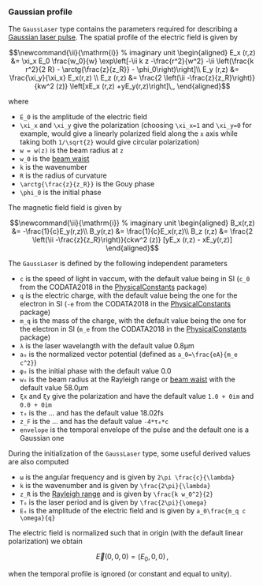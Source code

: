 ### Gaussian profile

The `GaussLaser` type contains the parameters required for describing a
[Gaussian laser pulse](https://en.wikipedia.org/wiki/Gaussian_beam). The spatial profile of the electric field is given by
```math
\newcommand{\ii}{\mathrm{i}}                % imaginary unit
\begin{aligned}
    E_x (r,z) &= \xi_x E_0 \frac{w_0}{w} \exp\left[-\ii k z -\frac{r^2}{w^2} -\ii \left(\frac{k r^2}{2 R} - \arctg{\frac{z}{z_R}} - \phi_0\right)\right]\\
    E_y (r,z) &= \frac{\xi_y}{\xi_x} E_x(r,z) \\
    E_z (r,z) &= \frac{2 \left(\ii -\frac{z}{z_R}\right)}{kw^2 (z)} \left[xE_x (r,z) +yE_y(r,z)\right]\,,
\end{aligned}
```
where
- ``E_0`` is the amplitude of the electric field
- ``\xi_x`` and ``\xi_y`` give the polarization (choosing ``\xi_x=1`` and ``\xi_y=0`` for example, would give a linearly polarized field along the ``x`` axis while taking both ``1/\sqrt{2}`` would give circular polarization)
- ``w = w(z)`` is the beam radius at ``z``
- ``w_0`` is the [beam waist](https://en.wikipedia.org/wiki/Gaussian_beam#Beam_waist)
- ``k`` is the wavenumber
- ``R`` is the radius of curvature
- ``\arctg{\frac{z}{z_R}}`` is the Gouy phase
- ``\phi_0`` is the initial phase

The magnetic field field is given by
```math
\newcommand{\ii}{\mathrm{i}}                % imaginary unit
\begin{aligned}
    B_x(r,z) &= -\frac{1}{c}E_y(r,z)\\
    B_y(r,z) &= \frac{1}{c}E_x(r,z)\\
    B_z (r,z) &= \frac{2 \left(\ii -\frac{z}{z_R}\right)}{ckw^2 (z)} [yE_x (r,z) - xE_y(r,z)]
\end{aligned}
```

The `GaussLaser` is defined by the following independent parameters
- `c` is the speed of light in vaccum, with the default value being in SI (`c_0` from the CODATA2018 in the [PhysicalConstants](https://github.com/JuliaPhysics/PhysicalConstants.jl) package)
- `q` is the electric charge, with the default value being the one for the electron in SI (`-e` from the CODATA2018 in the [PhysicalConstants](https://github.com/JuliaPhysics/PhysicalConstants.jl) package)
- `m_q` is the mass of the charge, with the default value being the one for the electron in SI (`m_e` from the CODATA2018 in the [PhysicalConstants](https://github.com/JuliaPhysics/PhysicalConstants.jl) package)
- `λ` is the laser wavelangth with the default value 0.8μm
- `a₀` is the normalized vector potential (defined as ``a_0=\frac{eA}{m_e c^2}``)
- `φ₀` is the initial phase with the default value 0.0
- `w₀` is the beam radius at the Rayleigh range or [beam waist](https://en.wikipedia.org/wiki/Gaussian_beam#Beam_waist) with the default value 58.0μm
- `ξx` and `ξy` give the polarization and have the default value `1.0 + 0im` and `0.0 + 0im`
- `τ₀` is the ... and has the default value 18.02fs
- `z_F` is the ... and has the default value `-4*τ₀*c`
- `envelope` is the temporal envelope of the pulse and the default one is a Gaussian one

During the initialization of the `GaussLaser` type, some useful derived values are
also computed
- `ω` is the angular frequency and is given by ``2\pi \frac{c}{\lambda}``
- `k` is the wavenumber and is given by ``\frac{2\pi}{\lambda}``
- `z_R` is the [Rayleigh range](https://en.wikipedia.org/wiki/Rayleigh_length) and is given by ``\frac{k w_0^2}{2}``
- `T₀` is the laser period and is given by ``\frac{2\pi}{\omega}``
- `E₀` is the amplitude of the electric field and is given by ``a_0\frac{m_q c \omega}{q}``

The electric field is normalized such that in origin (with the default linear polarization) we obtain
```math
\vec{E}(0,0,0) = (E_0,0,0)\,,
```
when the temporal profile is ignored (or constant and equal to unity).
